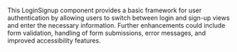 This LoginSignup component provides a basic framework for user authentication by allowing users to switch between login and sign-up views and enter the necessary information. 
Further enhancements could include form validation, handling of form submissions, error messages, and improved accessibility features.
